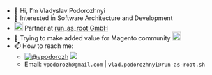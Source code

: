 - 👋 Hi, I’m Vladyslav Podorozhnyi
- 👀 Interested in Software Architecture and Development
- <img src="https://avatars.githubusercontent.com/u/42740374?s=200&v=4"  width="20" height="20"/> Partner at [run_as_root GmbH](https://github.com/run-as-root)
- 🌱 Trying to make added value for Magento community <img src="https://avatars.githubusercontent.com/u/168457?s=200&v=4" width="20" high="20" /> 
- 📫 How to reach me:
  - [![@vpodorozh](https://img.shields.io/twitter/url?style=social&url=https%3A%2F%2Ftwitter.com%2Fvpodorozh)](https://twitter.com/vpodorozh) [<img src="https://img.shields.io/badge/LinkedIn-0077B5?style=social&logo=linkedin" />](https://www.linkedin.com/in/vladyslav-podorozhnyi/) 
  - Email: `vpodorozh@gmail.com` | `vlad.podorozhnyi@run-as-root.sh`  

<!---
vpodorozh/vpodorozh is a ✨ special ✨ repository because its `README.md` (this file) appears on your GitHub profile.
You can click the Preview link to take a look at your changes.
--->
